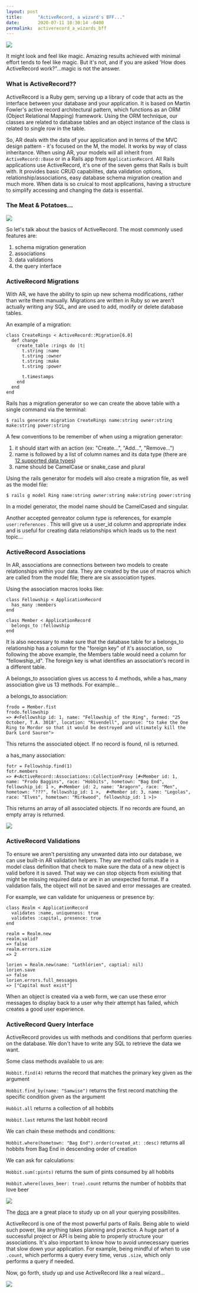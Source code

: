 ```yaml
---
layout: post
title:      "ActiveRecord, a wizard's BFF..."
date:       2020-07-11 18:30:14 -0400
permalink:  activerecord_a_wizards_bff
---
```



![](https://media.giphy.com/media/Qs75BqLW44RrP0x6qL/giphy.gif)

It might look and feel like magic. Amazing results achieved with minimal effort tends to feel like magic. But it's not, and if you are asked 'How does ActiveRecord work?"...magic is not the answer. 

### What is ActiveRecord??

ActiveRecord is a Ruby gem, serving up a library of code that acts as the interface between your database and your application. It is based on Martin Fowler's active record architectural pattern, which functions as an ORM (Object Relational Mapping) framework. Using the ORM technique, our classes are related to database tables and an object instance of the class is related to single row in the table. 

So, AR deals with the data of your application and in terms of the MVC design pattern - it's focused on the M, the model. It works by way of class inheritance. When using AR, your models will all inherit from `ActiveRecord::Base` or in a Rails app from `ApplicationRecord`. All Rails applications use ActiveRecord, it's one of the seven gems that Rails is built with. It provides basic CRUD capabilites, data validation options, relationship/associations, easy database schema migration creation and much more. When data is so cruical to most applications, having a structure to simplify accessing and changing the data is essential. 

### The Meat & Potatoes...

![](https://media.giphy.com/media/105OwsN7a4UQ2Q/giphy.gif)

So let's talk about the basics of ActiveRecord. The most commonly used features are: 

1. schema migration generation
2. associations
3. data validations
4. the query interface


### ActiveRecord Migrations 

With AR, we have the ability to spin up new schema modifications, rather than write them manually. Migrations are written in Ruby so we aren't actually writing any SQL, and are used to add, modify or delete database tables.

An example of a migration:
```
class CreateRings < ActiveRecord::Migration[6.0]
  def change
    create_table :rings do |t|
      t.string :name
      t.string :owner
      t.string :make
      t.string :power
			
      t.timestamps
    end
  end
end
```

Rails has a migration generator so we can create the above table with a single command via the terminal:
```
$ rails generate migration CreateRings name:string owner:string make:string power:string
```

A few conventions to be remember of when using a migration generator:
1. it should start with an action (ex: "Create...", "Add...", "Remove...")
2. name is followed by a list of column names and its data type (there are [12 supported data types](https://guides.rubyonrails.org/v3.2/migrations.html))
3. name should be CamelCase or snake_case and plural

Using the rails generator for models will also create a migration file, as well as the model file:
```
$ rails g model Ring name:string owner:string make:string power:string
```

In a model generator, the model name should be CamelCased and singular. 

Another accepted genreator column type is references, for example `user:references` .  This will give us a user_id column and appropriate index and is useful for creating data relationships which leads us to the next topic...

### ActiveRecord Associations
In AR, associations are connections between two models to create relationships within your data. They are created by the use of macros which are called from the model file; there are six association types.

Using the association macros looks like:
```
class Fellowship < ApplicationRecord
  has_many :members
end 

class Member < ApplicationRecord
  belongs_to :fellowship
end
```

It is also necessary to make sure that the database table for a belongs_to relationship has a column for the "foreign key" of it's association, so following the above example, the Members table would need a column for "fellowship_id". The foreign key is what identifies an association's record in a different table. 

A belongs_to association gives us access to 4 methods, while a has_many association give us 13 methods. For example...

a belongs_to association:
```
frodo = Member.fist
frodo.fellowship
=> #<Fellowship id: 1, name: "Fellowship of the Ring", formed: "25 October, T.A. 3018", location: "Rivendell", purpose: "to take the One Ring to Mordor so that it would be destroyed and ultimately kill the Dark Lord Sauron">
```
This returns the associated object. If no record is found, nil is returned.

a has_many association:
```
fotr = Fellowship.find(1)
fotr.members 
=> #<ActiveRecord::Associations::CollectionProxy [#<Member id: 1, name: "Frodo Baggins", race: "Hobbits", hometown: "Bag End", fellowship_id: 1 >, #<Member id: 2, name: "Aragorn", race: "Men", hometown: "???", fellowship_id: 1 >,  #<Member id: 3, name: "Legolas", race: "Elves", hometown: "Mirkwood", fellowship_id: 1 >]> 
```
This returns an array of all associated objects. If no records are found, an empty array is returned. 

![](https://media.giphy.com/media/twchU3xTn3Vg4/giphy.gif)

### ActiveRecord Validations 

To ensure we aren't persisting any unwanted data into our database, we can use built-in AR validation helpers. They are method calls made in a model class definition that check to make sure the data of a new object is valid before it is saved. That way we can stop objects from exisiting that might be missing required data or are in an unexpected format. If a validation fails, the object will not be saved and error messages are created.

For example, we can validate for uniqueness or presence by:
```
class Realm < ApplicationRecord 
  validates :name, uniqueness: true
  validates :capital, presence: true
end 

realm = Realm.new
realm.valid? 
=> false
realm.errors.size
=> 2

lorien = Realm.new(name: "Lothlórien", captial: nil)
lorien.save
=> false 
lorien.errors.full_messages
=> ["Capital must exist"]
```

When an object is created via a web form, we can use these error messages to display back to a user why their attempt has failed, which creates a good user experience. 

### ActiveRecord Query Interface 

ActiveRecord provides us with methods and conditions that perform queries on the database. We don't have to write any SQL to retrieve the data we want. 

Some class methods available to us are:

`Hobbit.find(4)` returns the record that matches the primary key given as the argument

`Hobbit.find_by(name: "Samwise")` returns the first record matching the specific condition given as the argument

`Hobbit.all` returns a collection of all hobbits

`Hobbit.last` returns the last hobbit record 

We can chain these methods and conditions:

`Hobbit.where(hometown: "Bag End").order(created_at: :desc)` returns all hobbits from Bag End in descending order of creation

We can ask for calculations: 

`Hobbit.sum(:pints)` returns the sum of pints consumed by all hobbits

`Hobbit.where(loves_beer: true).count` returns the number of hobbits that love beer 

![](https://media.giphy.com/media/1BLN4cSZGvhOo/giphy.gif)

The [docs](https://guides.rubyonrails.org/active_record_querying.html) are a great place to study up on all your querying possibilites.

ActiveRecord is one of the most powerful parts of Rails. Being able to wield such power, like anything takes planning and practice. A huge part of a successful project or API is being able to properly structure your associations. It's also important to know how to avoid unnecessary queries that slow down your application. For example, being mindful of when to use `.count`, which performs a query every time, verus `.size`, which only performs a query if needed. 

Now, go forth, study up and use ActiveRecord like a real wizard... 

![](https://media.giphy.com/media/fUm0aXBSxOU6I/giphy.gif)

